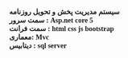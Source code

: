 <h4  style="font-family:Tahoma">
  سیستم مدیریت پخش و تحویل روزنامه
<br>
 سمت سرور : Asp.net core 5 
<br>
سمت فرانت : html css js bootstrap
<br>
معماری: Mvc
<br>
 دیتابیس :   sql server
</h1>
